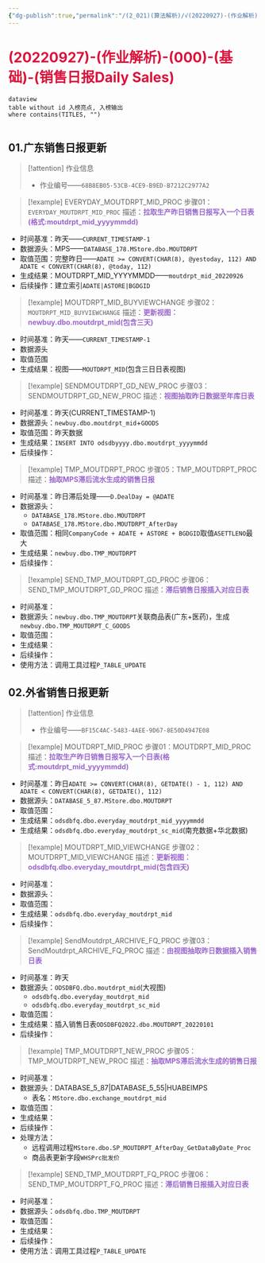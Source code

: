 ```yaml
---
{"dg-publish":true,"permalink":"/(2_021)(算法解析)/√(20220927)-(作业解析)-(000)-(基础)-(销售日报Daily Sales)/"}
---
```



# <font color=#DC143C>(20220927)-(作业解析)-(000)-(基础)-(销售日报Daily Sales)</font>

```
dataview
table without id 入榜亮点, 入榜输出
where contains(TITLES, "")
```

```toc
```

## 01.广东销售日报更新

>[!attention] 作业信息
>+ 作业编号——`68B8EB05-53CB-4CE9-B9ED-B7212C2977A2`

>[!example] EVERYDAY_MOUTDRPT_MID_PROC
>步骤01：`EVERYDAY_MOUTDRPT_MID_PROC`
>描述：<strong><font color=#9966CC>拉取生产昨日销售日报写入一个日表(格式:moutdrpt_mid_yyyymmdd)</font></strong>

+ 时间基准：昨天——`CURRENT_TIMESTAMP-1`
+ 数据源头：MPS——`DATABASE_178.MStore.dbo.MOUTDRPT`
+ 取值范围：完整昨日——`ADATE >= CONVERT(CHAR(8), @yestoday, 112) AND ADATE < CONVERT(CHAR(8), @today, 112)`
+ 生成结果：MOUTDRPT_MID_YYYYMMDD——`moutdrpt_mid_20220926`
+ 后续操作：建立索引`ADATE|ASTORE|BGDGID`

>[!example] MOUTDRPT_MID_BUYVIEWCHANGE
>步骤02：`MOUTDRPT_MID_BUYVIEWCHANGE`
>描述：<strong><font color=#9966CC>更新视图：newbuy.dbo.moutdrpt_mid(包含三天)</font></strong>

+ 时间基准：昨天——`CURRENT_TIMESTAMP-1`
+ 数据源头
+ 取值范围
+ 生成结果：视图——`MOUTDRPT_MID`(包含三日日表视图)

>[!example] SENDMOUTDRPT_GD_NEW_PROC
>步骤03：SENDMOUTDRPT_GD_NEW_PROC
>描述：<strong><font color=#9966CC>视图抽取昨日数据至年库日表</font></strong>

+ 时间基准：昨天(CURRENT_TIMESTAMP-1)
+ 数据源头：`newbuy.dbo.moutdrpt_mid`+`GOODS`
+ 取值范围：昨天数据
+ 生成结果：`INSERT INTO odsdbyyyy.dbo.moutdrpt_yyyymmdd`
+ 后续操作：

>[!example] TMP_MOUTDRPT_PROC
>步骤05：TMP_MOUTDRPT_PROC
>描述：<strong><font color=#9966CC>抽取MPS滞后流水生成的销售日报</font></strong>

+ 时间基准：昨日滞后处理——`D.DealDay = @ADATE`
+ 数据源头：
    + `DATABASE_178.MStore.dbo.MOUTDRPT`
    + `DATABASE_178.MStore.dbo.MOUTDRPT_AfterDay`
+ 取值范围：相同`CompanyCode + ADATE + ASTORE + BGDGID`取值`ASETTLENO`最大
+ 生成结果：`newbuy.dbo.TMP_MOUTDRPT`
+ 后续操作：

>[!example] SEND_TMP_MOUTDRPT_GD_PROC
>步骤06：SEND_TMP_MOUTDRPT_GD_PROC
>描述：<strong><font color=#9966CC>滞后销售日报插入对应日表</font></strong>

+ 时间基准：
+ 数据源头：`newbuy.dbo.TMP_MOUTDRPT`关联商品表(广东+医药)，生成`newbuy.dbo.TMP_MOUTDRPT_C_GOODS`
+ 取值范围：
+ 生成结果：
+ 后续操作：
+ 使用方法：调用工具过程`P_TABLE_UPDATE`

## 02.外省销售日报更新

>[!attention] 作业信息
>+ 作业编号——`BF15C4AC-5483-4AEE-9D67-8E50D4947E08`

>[!example] MOUTDRPT_MID_PROC
>步骤01：MOUTDRPT_MID_PROC
>描述：<strong><font color=#9966CC>拉取生产昨日销售日报写入一个日表(格式:moutdrpt_mid_yyyymmdd)</font></strong>

+ 时间基准：昨日`ADATE >= CONVERT(CHAR(8), GETDATE() - 1, 112) AND ADATE < CONVERT(CHAR(8), GETDATE(), 112)`
+ 数据源头：`DATABASE_5_87.MStore.dbo.MOUTDRPT`
+ 取值范围：
+ 生成结果：`odsdbfq.dbo.everyday_moutdrpt_mid_yyyymmdd`
+ 生成结果：`odsdbfq.dbo.everyday_moutdrpt_sc_mid`(南充数据+华北数据)

>[!example] MOUTDRPT_MID_VIEWCHANGE
>步骤02：MOUTDRPT_MID_VIEWCHANGE
>描述：<strong><font color=#9966CC>更新视图：odsdbfq.dbo.everyday_moutdrpt_mid(包含四天)</font></strong>

+ 时间基准：
+ 数据源头：
+ 取值范围：
+ 生成结果：`odsdbfq.dbo.everyday_moutdrpt_mid`
+ 后续操作：

>[!example] SendMoutdrpt_ARCHIVE_FQ_PROC
>步骤03：SendMoutdrpt_ARCHIVE_FQ_PROC
>描述：<strong><font color=#9966CC>由视图抽取昨日数据插入销售日表</font></strong>

+ 时间基准：昨天
+ 数据源头：`ODSDBFQ.dbo.moutdrpt_mid`(大视图)
    + `odsdbfq.dbo.everyday_moutdrpt_mid`
    + `odsdbfq.dbo.everyday_moutdrpt_sc_mid`
+ 取值范围：
+ 生成结果：插入销售日表`ODSDBFQ2022.dbo.MOUTDRPT_20220101`
+ 后续操作：

>[!example] TMP_MOUTDRPT_NEW_PROC
>步骤05：TMP_MOUTDRPT_NEW_PROC
>描述：<strong><font color=#9966CC>抽取MPS滞后流水生成的销售日报</font></strong>

+ 时间基准：
+ 数据源头：DATABASE_5_87|DATABASE_5_55|HUABEIMPS
    + 表名：`MStore.dbo.exchange_moutdrpt_mid`
+ 取值范围：
+ 生成结果：
+ 后续操作：
+ 处理方法：
    + 远程调用过程`MStore.dbo.SP_MOUTDRPT_AfterDay_GetDataByDate_Proc`
    + 商品表更新字段`WHSPrc批发价`

>[!example] SEND_TMP_MOUTDRPT_FQ_PROC
>步骤06：SEND_TMP_MOUTDRPT_FQ_PROC
>描述：<strong><font color=#9966CC>滞后销售日报插入对应日表</font></strong>

+ 时间基准：
+ 数据源头：`odsdbfq.dbo.TMP_MOUTDRPT`
+ 取值范围：
+ 生成结果：
+ 后续操作：
+ 使用方法：调用工具过程`P_TABLE_UPDATE`

